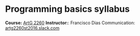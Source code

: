 # Programming basics syllabus
**Course:** [ArtG 2260](https://wl11gp.neu.edu/udcprod8/bwckctlg.p_disp_course_detail?cat_term_in=201630&subj_code_in=ARTG&crse_numb_in=2260)
**Instructor:**: Francisco Dias
Communication: [artg2260st2016.slack.com](https://artg2260st2016.slack.com/messages/@slackbot/)

